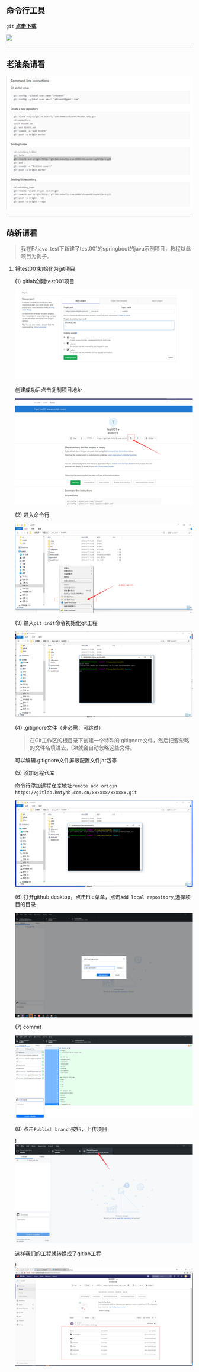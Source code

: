 

## 命令行工具 
`git` [**点击下载**](http://dlsw.baidu.com/sw-search-sp/soft/e7/40642/Git-2.7.2-64-bit_setup.1457942968.exe)      

![](http://img5sw.baidu.com/soft/e7/40642/8b2002ac09be72284411c9ee5162b45e.png?version=3218763599)  

---

## 老油条请看

![](/系统集成部/石万/resource/gitlab/TIM图片20180417153348.png)

---

## 萌新请看
> 我在F:\java_test下新建了test001的springboot的java示例项目，教程以此项目为例子。

1. 将test001初始化为git项目    

    (1) gitlab创建test001项目    

    ![](/系统集成部/石万/resource/gitlab/TIM截图20180417155426.png)    

    创建成功后点击复制项目地址    

    ![](/系统集成部/石万/resource/gitlab/TIM截图20180417155508.png)

    (2) 进入命令行    

    ![](/系统集成部/石万/resource/gitlab/TIM截图20180417154346.png)

    (3) 输入`git init`命令初始化git工程

    ![](/系统集成部/石万/resource/gitlab/TIM截图20180417154824.png)

    (4) .gitignore文件（非必需，可跳过）
    > 在Git工作区的根目录下创建一个特殊的.gitignore文件，然后把要忽略的文件名填进去，Git就会自动忽略这些文件。       

    可以编辑.gitignore文件屏蔽配置文件jar包等

    (5) 添加远程仓库

    命令行添加远程仓库地址`remote add origin https://gitlab.hntyhb.com.cn/xxxxxx/xxxxxx.git`

    ![](/系统集成部/石万/resource/gitlab/TIM截图20180417155640.png)

    (6) 打开github desktop，点击File菜单，点击`Add local repository`,选择项目的目录

    ![](/系统集成部/石万/resource/gitlab/TIM截图20180417155939.png)

    (7) commit

    ![](/系统集成部/石万/resource/gitlab/TIM截图20180417160149.png)

    (8) 点击`Publish branch`按钮，上传项目

    !![](/系统集成部/石万/resource/gitlab/TIM截图20180417160236.png)    

    这样我们的工程就转换成了gitlab工程

    !![](/系统集成部/石万/resource/gitlab/TIM截图20180417160410.png)

